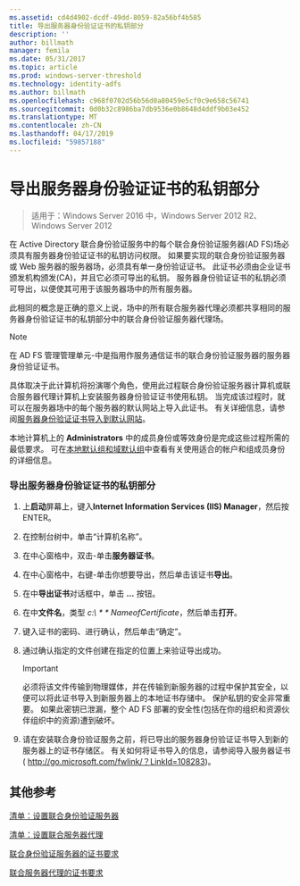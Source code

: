 ```yaml
---
ms.assetid: cd4d4902-dcdf-49dd-8059-82a56bf4b585
title: 导出服务器身份验证证书的私钥部分
description: ''
author: billmath
manager: femila
ms.date: 05/31/2017
ms.topic: article
ms.prod: windows-server-threshold
ms.technology: identity-adfs
ms.author: billmath
ms.openlocfilehash: c968f0702d56b56d0a80459e5cf0c9e658c56741
ms.sourcegitcommit: 0d0b32c8986ba7db9536e0b8648d4ddf9b03e452
ms.translationtype: MT
ms.contentlocale: zh-CN
ms.lasthandoff: 04/17/2019
ms.locfileid: "59857188"
---
```

# <a name="export-the-private-key-portion-of-a-server-authentication-certificate"></a>导出服务器身份验证证书的私钥部分

>适用于：Windows Server 2016 中，Windows Server 2012 R2、 Windows Server 2012

在 Active Directory 联合身份验证服务中的每个联合身份验证服务器\(AD FS\)场必须具有服务器身份验证证书的私钥访问权限。 如果要实现的联合身份验证服务器或 Web 服务器的服务器场，必须具有单一身份验证证书。 此证书必须由企业证书颁发机构颁发\(CA\)，并且它必须可导出的私钥。 服务器身份验证证书的私钥必须可导出，以便使其可用于该服务器场中的所有服务器。  
  
此相同的概念是正确的意义上说，场中的所有联合服务器代理必须都共享相同的服务器身份验证证书的私钥部分中的联合身份验证服务器代理场。  
  
> [!NOTE]  
> 在 AD FS 管理管理单元\-中是指用作服务通信证书的联合身份验证服务器的服务器身份验证证书。  
  
具体取决于此计算机将扮演哪个角色，使用此过程联合身份验证服务器计算机或联合服务器代理计算机上安装服务器身份验证证书使用私钥。 当完成该过程时，就可以在服务器场中的每个服务器的默认网站上导入此证书。 有关详细信息，请参阅[服务器身份验证证书导入到默认网站](Import-a-Server-Authentication-Certificate-to-the-Default-Web-Site.md)。  
  
本地计算机上的 **Administrators** 中的成员身份或等效身份是完成这些过程所需的最低要求。  可在[本地默认组和域默认组](https://go.microsoft.com/fwlink/?LinkId=83477)中查看有关使用适合的帐户和组成员身份的详细信息。   
  
### <a name="to-export-the-private-key-portion-of-a-server-authentication-certificate"></a>导出服务器身份验证证书的私钥部分  
  
1.  上**启动**屏幕上，键入**Internet Information Services \(IIS\) Manager**，然后按 ENTER。  
  
2.  在控制台树中，单击“计算机名称”。  
  
3.  在中心窗格中，双击\-单击**服务器证书**。  
  
4.  在中心窗格中，右键\-单击你想要导出，然后单击该证书**导出**。  
  
5.  在中**导出证书**对话框中，单击 **...** 按钮。  
  
6.  在中**文件名**，类型 **c:\\* * * NameofCertificate*，然后单击**打开**。  
  
7.  键入证书的密码、进行确认，然后单击“确定”。  
  
8.  通过确认指定的文件创建在指定的位置上来验证导出成功。  
  
    > [!IMPORTANT]  
    > 必须将该文件传输到物理媒体，并在传输到新服务器的过程中保护其安全，以便可以将此证书导入到新服务器上的本地证书存储中。 保护私钥的安全非常重要。 如果此密钥已泄漏，整个 AD FS 部署的安全性\(包括在你的组织和资源伙伴组织中的资源\)遭到破坏。  
  
9. 请在安装联合身份验证服务之前，将已导出的服务器身份验证证书导入到新的服务器上的证书存储区。 有关如何将证书导入的信息，请参阅导入服务器证书\( [http:\/\/go.microsoft.com\/fwlink\/？LinkId\=108283](https://go.microsoft.com/fwlink/?LinkId=108283)\)。  
  
## <a name="additional-references"></a>其他参考  
[清单：设置联合身份验证服务器](Checklist--Setting-Up-a-Federation-Server.md)  
  
[清单：设置联合服务器代理](Checklist--Setting-Up-a-Federation-Server-Proxy.md)  
  
[联合身份验证服务器的证书要求](https://technet.microsoft.com/library/dd807040.aspx)  
  
[联合服务器代理的证书要求](https://technet.microsoft.com/library/dd807054.aspx)  
  

